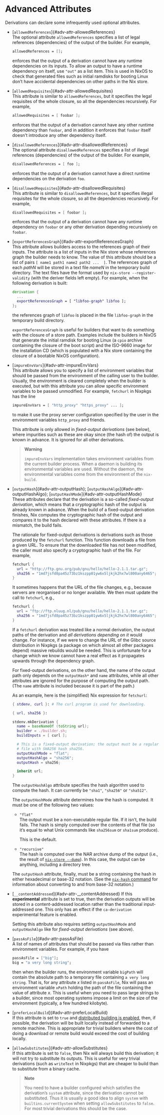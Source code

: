 # Advanced Attributes

Derivations can declare some infrequently used optional attributes.

  - [`allowedReferences`]{#adv-attr-allowedReferences}\
    The optional attribute `allowedReferences` specifies a list of legal
    references (dependencies) of the output of the builder. For example,

    ```nix
    allowedReferences = [];
    ```

    enforces that the output of a derivation cannot have any runtime
    dependencies on its inputs. To allow an output to have a runtime
    dependency on itself, use `"out"` as a list item. This is used in
    NixOS to check that generated files such as initial ramdisks for
    booting Linux don’t have accidental dependencies on other paths in
    the Nix store.

  - [`allowedRequisites`]{#adv-attr-allowedRequisites}\
    This attribute is similar to `allowedReferences`, but it specifies
    the legal requisites of the whole closure, so all the dependencies
    recursively. For example,

    ```nix
    allowedRequisites = [ foobar ];
    ```

    enforces that the output of a derivation cannot have any other
    runtime dependency than `foobar`, and in addition it enforces that
    `foobar` itself doesn't introduce any other dependency itself.

  - [`disallowedReferences`]{#adv-attr-disallowedReferences}\
    The optional attribute `disallowedReferences` specifies a list of
    illegal references (dependencies) of the output of the builder. For
    example,

    ```nix
    disallowedReferences = [ foo ];
    ```

    enforces that the output of a derivation cannot have a direct
    runtime dependencies on the derivation `foo`.

  - [`disallowedRequisites`]{#adv-attr-disallowedRequisites}\
    This attribute is similar to `disallowedReferences`, but it
    specifies illegal requisites for the whole closure, so all the
    dependencies recursively. For example,

    ```nix
    disallowedRequisites = [ foobar ];
    ```

    enforces that the output of a derivation cannot have any runtime
    dependency on `foobar` or any other derivation depending recursively
    on `foobar`.

  - [`exportReferencesGraph`]{#adv-attr-exportReferencesGraph}\
    This attribute allows builders access to the references graph of
    their inputs. The attribute is a list of inputs in the Nix store
    whose references graph the builder needs to know. The value of
    this attribute should be a list of pairs `[ name1 path1 name2
    path2 ...  ]`. The references graph of each *pathN* will be stored
    in a text file *nameN* in the temporary build directory. The text
    files have the format used by `nix-store --register-validity`
    (with the deriver fields left empty). For example, when the
    following derivation is built:

    ```nix
    derivation {
      ...
      exportReferencesGraph = [ "libfoo-graph" libfoo ];
    };
    ```

    the references graph of `libfoo` is placed in the file
    `libfoo-graph` in the temporary build directory.

    `exportReferencesGraph` is useful for builders that want to do
    something with the closure of a store path. Examples include the
    builders in NixOS that generate the initial ramdisk for booting
    Linux (a `cpio` archive containing the closure of the boot script)
    and the ISO-9660 image for the installation CD (which is populated
    with a Nix store containing the closure of a bootable NixOS
    configuration).

  - [`impureEnvVars`]{#adv-attr-impureEnvVars}\
    This attribute allows you to specify a list of environment variables
    that should be passed from the environment of the calling user to
    the builder. Usually, the environment is cleared completely when the
    builder is executed, but with this attribute you can allow specific
    environment variables to be passed unmodified. For example,
    `fetchurl` in Nixpkgs has the line

    ```nix
    impureEnvVars = [ "http_proxy" "https_proxy" ... ];
    ```

    to make it use the proxy server configuration specified by the user
    in the environment variables `http_proxy` and friends.

    This attribute is only allowed in *fixed-output derivations* (see
    below), where impurities such as these are okay since (the hash
    of) the output is known in advance. It is ignored for all other
    derivations.

    > **Warning**
    >
    > `impureEnvVars` implementation takes environment variables from
    > the current builder process. When a daemon is building its
    > environmental variables are used. Without the daemon, the
    > environmental variables come from the environment of the
    > `nix-build`.

  - [`outputHash`]{#adv-attr-outputHash}; [`outputHashAlgo`]{#adv-attr-outputHashAlgo}; [`outputHashMode`]{#adv-attr-outputHashMode}\
    These attributes declare that the derivation is a so-called
    *fixed-output derivation*, which means that a cryptographic hash of
    the output is already known in advance. When the build of a
    fixed-output derivation finishes, Nix computes the cryptographic
    hash of the output and compares it to the hash declared with these
    attributes. If there is a mismatch, the build fails.

    The rationale for fixed-output derivations is derivations such as
    those produced by the `fetchurl` function. This function downloads a
    file from a given URL. To ensure that the downloaded file has not
    been modified, the caller must also specify a cryptographic hash of
    the file. For example,

    ```nix
    fetchurl {
      url = "http://ftp.gnu.org/pub/gnu/hello/hello-2.1.1.tar.gz";
      sha256 = "1md7jsfd8pa45z73bz1kszpp01yw6x5ljkjk2hx7wl800any6465";
    }
    ```

    It sometimes happens that the URL of the file changes, e.g., because
    servers are reorganised or no longer available. We then must update
    the call to `fetchurl`, e.g.,

    ```nix
    fetchurl {
      url = "ftp://ftp.nluug.nl/pub/gnu/hello/hello-2.1.1.tar.gz";
      sha256 = "1md7jsfd8pa45z73bz1kszpp01yw6x5ljkjk2hx7wl800any6465";
    }
    ```

    If a `fetchurl` derivation was treated like a normal derivation, the
    output paths of the derivation and *all derivations depending on it*
    would change. For instance, if we were to change the URL of the
    Glibc source distribution in Nixpkgs (a package on which almost all
    other packages depend) massive rebuilds would be needed. This is
    unfortunate for a change which we know cannot have a real effect as
    it propagates upwards through the dependency graph.

    For fixed-output derivations, on the other hand, the name of the
    output path only depends on the `outputHash*` and `name` attributes,
    while all other attributes are ignored for the purpose of computing
    the output path. (The `name` attribute is included because it is
    part of the path.)

    As an example, here is the (simplified) Nix expression for
    `fetchurl`:

    ```nix
    { stdenv, curl }: # The curl program is used for downloading.

    { url, sha256 }:

    stdenv.mkDerivation {
      name = baseNameOf (toString url);
      builder = ./builder.sh;
      buildInputs = [ curl ];

      # This is a fixed-output derivation; the output must be a regular
      # file with SHA256 hash sha256.
      outputHashMode = "flat";
      outputHashAlgo = "sha256";
      outputHash = sha256;

      inherit url;
    }
    ```

    The `outputHashAlgo` attribute specifies the hash algorithm used to
    compute the hash. It can currently be `"sha1"`, `"sha256"` or
    `"sha512"`.

    The `outputHashMode` attribute determines how the hash is computed.
    It must be one of the following two values:

      - `"flat"`\
        The output must be a non-executable regular file. If it isn’t,
        the build fails. The hash is simply computed over the contents
        of that file (so it’s equal to what Unix commands like
        `sha256sum` or `sha1sum` produce).

        This is the default.

      - `"recursive"`\
        The hash is computed over the NAR archive dump of the output
        (i.e., the result of [`nix-store
        --dump`](../command-ref/nix-store.md#operation---dump)). In
        this case, the output can be anything, including a directory
        tree.

    The `outputHash` attribute, finally, must be a string containing
    the hash in either hexadecimal or base-32 notation. (See the
    [`nix-hash` command](../command-ref/nix-hash.md) for information
    about converting to and from base-32 notation.)
    
  - [`__contentAddressed`]{#adv-attr-__contentAddressed}
    If this **experimental** attribute is set to true, then the derivation
    outputs will be stored in a content-addressed location rather than the
    traditional input-addressed one.
    This only has an effect if the `ca-derivation` experimental feature is enabled.
    
    Setting this attribute also requires setting `outputHashMode` and `outputHashAlgo` like for *fixed-output derivations* (see above).

  - [`passAsFile`]{#adv-attr-passAsFile}\
    A list of names of attributes that should be passed via files rather
    than environment variables. For example, if you have

    ```nix
    passAsFile = ["big"];
    big = "a very long string";
    ```

    then when the builder runs, the environment variable `bigPath`
    will contain the absolute path to a temporary file containing `a
    very long string`. That is, for any attribute *x* listed in
    `passAsFile`, Nix will pass an environment variable `xPath`
    holding the path of the file containing the value of attribute
    *x*. This is useful when you need to pass large strings to a
    builder, since most operating systems impose a limit on the size
    of the environment (typically, a few hundred kilobyte).

  - [`preferLocalBuild`]{#adv-attr-preferLocalBuild}\
    If this attribute is set to `true` and [distributed building is
    enabled](../advanced-topics/distributed-builds.md), then, if
    possible, the derivation will be built locally instead of forwarded
    to a remote machine. This is appropriate for trivial builders
    where the cost of doing a download or remote build would exceed
    the cost of building locally.

  - [`allowSubstitutes`]{#adv-attr-allowSubstitutes}\
    If this attribute is set to `false`, then Nix will always build this
    derivation; it will not try to substitute its outputs. This is
    useful for very trivial derivations (such as `writeText` in Nixpkgs)
    that are cheaper to build than to substitute from a binary cache.

    > **Note**
    >
    > You need to have a builder configured which satisfies the
    > derivation’s `system` attribute, since the derivation cannot be
    > substituted. Thus it is usually a good idea to align `system` with
    > `builtins.currentSystem` when setting `allowSubstitutes` to
    > `false`. For most trivial derivations this should be the case.

